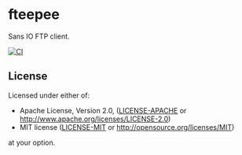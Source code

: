 # fteepee

Sans IO FTP client.

[![CI](https://github.com/nylar/fteepee/actions/workflows/ci.yaml/badge.svg)](https://github.com/nylar/fteepee/actions/workflows/ci.yaml)

## License

Licensed under either of:

 * Apache License, Version 2.0, ([LICENSE-APACHE](LICENSE-APACHE) or http://www.apache.org/licenses/LICENSE-2.0)
 * MIT license ([LICENSE-MIT](LICENSE-MIT) or http://opensource.org/licenses/MIT)

at your option.
